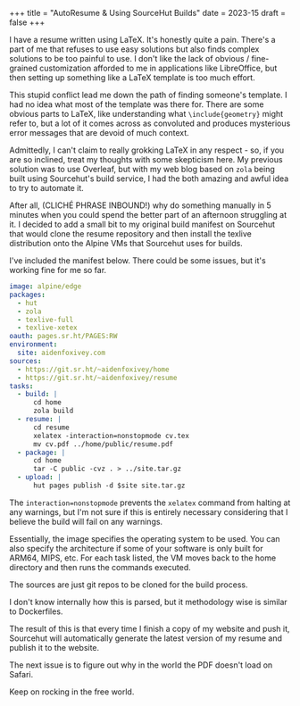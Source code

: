 +++
title = "AutoResume & Using SourceHut Builds"
date = 2023-15
draft = false
+++

I have a resume written using LaTeX. It's honestly quite a pain. There's a part of me that refuses to use easy solutions but also finds complex solutions to be too painful to use. I don't like the lack of obvious / fine-grained customization afforded to me in applications like LibreOffice, but then setting up something like a LaTeX template is too much effort.

This stupid conflict lead me down the path of finding someone's template. I had no idea what most of the template was there for. There are some obvious parts to LaTeX, like understanding what `\include{geometry}` might refer to, but a lot of it comes across as convoluted and produces mysterious error messages that are devoid of much context.

Admittedly, I can't claim to really grokking LaTeX in any respect - so, if you are so inclined, treat my thoughts with some skepticism here. My previous solution was to use Overleaf, but with my web blog based on `zola` being built using Sourcehut's build service, I had the both amazing and awful idea to try to automate it.

After all, (CLICHÉ PHRASE INBOUND!) why do something manually in 5 minutes when you could spend the better part of an afternoon struggling at it. I decided to add a small bit to my original build manifest on Sourcehut that would clone the resume repository and then install the texlive distribution onto the Alpine VMs that Sourcehut uses for builds.

I've included the manifest below. There could be some issues, but it's working fine for me so far.

```yaml
image: alpine/edge
packages:
  - hut
  - zola
  - texlive-full
  - texlive-xetex
oauth: pages.sr.ht/PAGES:RW
environment:
  site: aidenfoxivey.com
sources:
  - https://git.sr.ht/~aidenfoxivey/home
  - https://git.sr.ht/~aidenfoxivey/resume
tasks:
  - build: |
      cd home
      zola build
  - resume: |
      cd resume
      xelatex -interaction=nonstopmode cv.tex
      mv cv.pdf ../home/public/resume.pdf
  - package: |
      cd home
      tar -C public -cvz . > ../site.tar.gz
  - upload: |
      hut pages publish -d $site site.tar.gz

```

The `interaction=nonstopmode` prevents the `xelatex` command from halting at any warnings, but I'm not sure if this is entirely necessary considering that I believe the build will fail on any warnings.

Essentially, the image specifies the operating system to be used. You can also specify the architecture if some of your software is only built for ARM64, MIPS, etc. For each task listed, the VM moves back to the home directory and then runs the commands executed.

The sources are just git repos to be cloned for the build process.

I don't know internally how this is parsed, but it methodology wise is similar to Dockerfiles.

The result of this is that every time I finish a copy of my website and push it, Sourcehut will automatically generate the latest version of my resume and publish it to the website.

The next issue is to figure out why in the world the PDF doesn't load on Safari.

Keep on rocking in the free world.